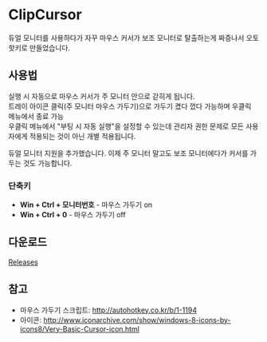 # ClipCursor
듀얼 모니터를 사용하다가 자꾸 마우스 커서가 보조 모니터로 탈출하는게 짜증나서 오토핫키로 만들었습니다.
## 사용법
실행 시 자동으로 마우스 커서가 주 모니터 안으로 갇히게 됩니다.  
트레이 아이콘 클릭(주 모니터 마우스 가두기)으로 가두기 켰다 껐다 가능하며 우클릭 메뉴에서 종료 가능  
우클릭 메뉴에서 "부팅 시 자동 실행"을 설정할 수 있는데 관리자 권한 문제로 모든 사용자에게 적용되는 것이 아닌 개별 적용됩니다.  

듀얼 모니터 지원을 추가했습니다. 이제 주 모니터 말고도 보조 모니터에다가 커서를 가두는 것도 가능합니다.
### 단축키
* **Win + Ctrl + 모니터번호** - 마우스 가두기 on
* **Win + Ctrl + 0** - 마우스 가두기 off
## 다운로드
[Releases](https://github.com/joyfuI/ClipCursor/releases)
## 참고
* 마우스 가두기 스크립트: <http://autohotkey.co.kr/b/1-1194>
* 아이콘: <http://www.iconarchive.com/show/windows-8-icons-by-icons8/Very-Basic-Cursor-icon.html>
